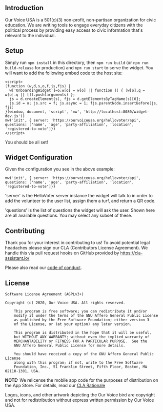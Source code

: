 ## Introduction

Our Voice USA is a 501(c)(3) non-profit, non-partisan organization for civic education. We are writing tools to engage everyday citizens with the political process by providing easy access to civic information that's relevant to the individual.

## Setup

Simply run `npm install` in this directory, then `npm run build` (or `npm run build-release` for production) and `npm run start` to serve the widget. You will want to add the following embed code to the host site:

    <script>
    (function (w,d,s,o,f,js,fjs) {
      w['OnboardingWidget']=o;w[o] = w[o] || function () { (w[o].q = w[o].q || []).push(arguments) };
      js = d.createElement(s), fjs = d.getElementsByTagName(s)[0];
      js.id = o; js.src = f; js.async = 1; fjs.parentNode.insertBefore(js, fjs)
    }(window, document, 'script', 'mw', 'http://localhost:8080/widget-dev.js'))
    mw('init', { server: 'https://ourvoiceusa.org/hellovoter/api', questions: ['name', 'age', 'party-affiliation', 'location', 'registered-to-vote']})
    </script>

You should be all set!

## Widget Configuration

Given the configuration you see in the above example:

    mw('init', { server: 'https://ourvoiceusa.org/hellovoter/api', questions: ['name', 'age', 'party-affiliation', 'location', 'registered-to-vote']})

'server' is the HelloVoter server instance the widget will talk to in order to add the volunteer to the user list, assign them a turf, and return a QR code.

'questions' is the list of questions the widget will ask the user. Shown here are all available questions. You may select any subset of these.

## Contributing

Thank you for your interest in contributing to us! To avoid potential legal headaches please sign our CLA (Contributors License Agreement). We handle this via pull request hooks on GitHub provided by https://cla-assistant.io/

Please also read our [code of conduct](CODE_OF_CONDUCT.md).

## License

	Software License Agreement (AGPLv3+)

	Copyright (c) 2020, Our Voice USA. All rights reserved.

        This program is free software; you can redistribute it and/or
        modify it under the terms of the GNU Affero General Public License
        as published by the Free Software Foundation; either version 3
        of the License, or (at your option) any later version.

        This program is distributed in the hope that it will be useful,
        but WITHOUT ANY WARRANTY; without even the implied warranty of
        MERCHANTABILITY or FITNESS FOR A PARTICULAR PURPOSE.  See the
        GNU Affero General Public License for more details.

        You should have received a copy of the GNU Affero General Public License
        along with this program; if not, write to the Free Software
        Foundation, Inc., 51 Franklin Street, Fifth Floor, Boston, MA 02110-1301, USA.

**NOTE:** We relicense the mobile app code for the purposes of distribution on the App Store. For details, read our [CLA Rationale](CLA-Rationale.md)

Logos, icons, and other artwork depicting the Our Voice bird are copyright and not for redistribution without express written permission by Our Voice USA.

